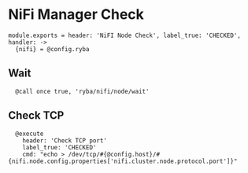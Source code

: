 # NiFi Manager Check

    module.exports = header: 'NiFI Node Check', label_true: 'CHECKED', handler: ->
      {nifi} = @config.ryba

## Wait
      
      @call once true, 'ryba/nifi/node/wait'

## Check TCP

      @execute
        header: 'Check TCP port'
        label_true: 'CHECKED'
        cmd: "echo > /dev/tcp/#{@config.host}/#{nifi.node.config.properties['nifi.cluster.node.protocol.port']}"
